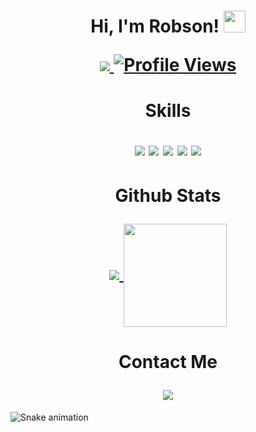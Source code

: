 <h1 align="center">
 Hi, I'm Robson!
  <a target="_blank">
    <img src="https://media.giphy.com/media/hvRJCLFzcasrR4ia7z/giphy.gif" width="35px">
    <p align="center">  
  <a href="https://www.github.com/frosty171" target="_blank" rel="noreferrer"><img
src="https://img.shields.io/github/followers/frosty171?logo=github&style=for-the-badge&color=0891b2&labelColor=1c1917" />
<img src="https://estruyf-github.azurewebsites.net/api/VisitorHit?user=frosty171&countColorcountColor&countColor=%230095FF" alt="Profile Views"/>
    </a>
</p>
<p align="center">  
 </p>
  </a>
</h1>

<h1 align="center">
  Skills
  <p align="center">  
 </p>
  <img src="https://img.shields.io/badge/JavaScript-F7DF1E?style=for-the-badge&logo=javascript&logoColor=black"/> 
  <img src="https://img.shields.io/badge/Node.js-43853D?style=for-the-badge&logo=node.js&logoColor=white"/> 
  <image src="https://img.shields.io/badge/Python-14354C?style=for-the-badge&logo=python&logoColor=white"/> 
 <img src="https://img.shields.io/badge/HTML5-E34F26?style=for-the-badge&logo=html5&logoColor=white"/> 
 <image src="https://img.shields.io/badge/CSS3-1572B6?style=for-the-badge&logo=css3&logoColor=white"/>  
  <p align="center">  
 </p>
</h1>

<h1 align="center">
  Github Stats
  <p align="center">  
 </p>
<a href="https://github.com/frosty171/github-readme-stats">
    <img
      align="center"
      src="https://github-readme-stats.vercel.app/api/top-langs/?username=frosty171&layout=compact&theme=github_dark"
    />
</a>
  <a href="https://github.com/frosty171/github-readme-stats">
    <img
      align="center"
      height="165"
      src="https://github-readme-stats.vercel.app/api?username=frosty171&count_private=true&show_icons=true&custom_title=Github%20Status&hide=issues&theme=github_dark"
    />
  </a>
   <p align="center">  
 </p>
  </h1>

<h1 align="center">
  Contact Me
  <p align="center">  
 </p>

<a href="https://discord.com/users/923563369989046324"> 
  <img align="center" src="https://lanyard.cnrad.dev/api/923563369989046324">
</a>
</h1>


  ![Snake animation](https://github.com/frosty171/frosty171/blob/output/github-contribution-grid-snake.svg)
 
</div>
